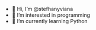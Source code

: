 - 👋 Hi, I’m @stefhanyviana
- 👀 I’m interested in programming
- 🌱 I’m currently learning Python

<!---
stefhanyviana/stefhanyviana is a ✨ special ✨ repository because its `README.md` (this file) appears on your GitHub profile.
You can click the Preview link to take a look at your changes.
--->

